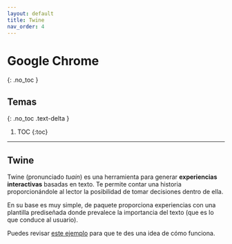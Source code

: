 ```yaml
---
layout: default
title: Twine
nav_order: 4
---
```


# Google Chrome
{: .no_toc }

## Temas
{: .no_toc .text-delta }

1. TOC
{:toc}

---

## Twine

Twine (pronunciado *tuain*) es una herramienta para generar **experiencias interactivas** basadas en texto. Te permite contar una historia proporcionándole al lector la posibilidad de tomar decisiones dentro de ella.

En su base es muy simple, de paquete proporciona experiencias con una plantilla prediseñada donde prevalece la importancia del texto (que es lo que conduce al usuario).

Puedes revisar <a href="twine-demo.html" target="_blank">este ejemplo</a> para que te des una idea de cómo funciona.